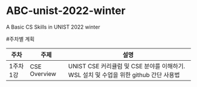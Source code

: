 # ABC-unist-2022-winter
A Basic CS Skills in UNIST 2022 winter

#주차별 계획

|주차|주제|설명|
|------|---|---|
|1주차 1강|CSE Overview|UNIST CSE 커리큘럼 및 CSE 분야를 이해하기. WSL 설치 및 수업을 위한 github 간단 사용법|
